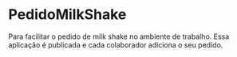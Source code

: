# PedidoMilkShake
Para facilitar o pedido de milk shake no ambiente de trabalho.
Essa aplicação é publicada e cada colaborador adiciona o seu pedido.
